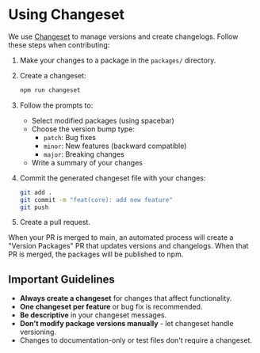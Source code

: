# Using Changeset

We use [Changeset](https://github.com/changesets/changesets) to manage versions and create changelogs. Follow these steps when contributing:

1. Make your changes to a package in the `packages/` directory.

2. Create a changeset:
   ```bash
   npm run changeset
   ```

3. Follow the prompts to:
   - Select modified packages (using spacebar)
   - Choose the version bump type:
     - `patch`: Bug fixes
     - `minor`: New features (backward compatible)
     - `major`: Breaking changes
   - Write a summary of your changes

4. Commit the generated changeset file with your changes:
   ```bash
   git add .
   git commit -m "feat(core): add new feature"
   git push
   ```

5. Create a pull request.

When your PR is merged to main, an automated process will create a "Version Packages" PR that updates versions and changelogs. When that PR is merged, the packages will be published to npm.

## Important Guidelines

- **Always create a changeset** for changes that affect functionality.
- **One changeset per feature** or bug fix is recommended.
- **Be descriptive** in your changeset messages.
- **Don't modify package versions manually** - let changeset handle versioning.
- Changes to documentation-only or test files don't require a changeset.